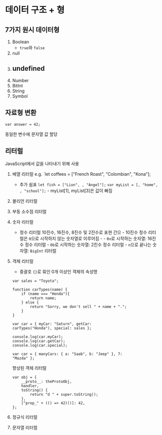 # 데이터 구조 + 형
## 7가지 원시 데이터형 
1. Boolean
    - `true`와 `false`
2. null
3. undefined 
    - 
4. Number
5. BitInt
6. String
7. Symbol 

## 자료형 변환

`var answer = 42;`

동일한 변수에 문자열 값 할당


## 리터럴
JavaScript에서 값을 나타내기 위해 사용

1. 배열 리터럴
    e.g. `let coffees = ["French Roast", "Colombian", "Kona"];

    - 추가 쉼표
        `let fish = ["Lion", , "Angel"];`
        `var myList = [, "home", , "school"];`
            - myList[1], myList[3]은 값이 빠짐 
2. 불리언 리터럴 
3. 부동 소수점 리터럴

4. 숫자 리터럴
    - 정수 리터럴 
        10진수, 16진수, 8진수 및 2진수로 표현 간으 
            - 10진수 정수 리터럴은 `0`으로 시작하지 않는 숫자열로 이루어짐
            - 
            - `0x`로 시작하는 숫자열: 16진수 정수 리터럴
            - `0b`로 시작하는 숫자열: 2진수 정수 리터럴 
            - `n`으로 끝나는 숫자열: `BigInt` 리터럴 
5. 객체 리터럴
    - 중괄호 `{}`로 묶인 0개 이상인 객체의 속성명 

    ```
    var sales = "Toyota";

    function carTypes(name) {
        if (name === "Honda"){
            return name;
        } else { 
            return "Sorry, we don't sell " + name + ".";
        }
    }

    var car = { myCar: "Saturn", getCar:
    carTypes("Honda"), special: sales }; 

    console.log(car.myCar);
    console.log(car.getCar);
    console.log(car.special);
    ```

    ```
    var car = { manyCars: { a: "Saab", b: "Jeep" }, 7:
    "Mazda" };

    ```

    향상된 객체 리터럴
    ```
    var obj = {
        __proto__: theProtoObj,
        handler,
        toString() {
            return "d " + super.toString();
        },
        ["prop_" + (() => 42)()]: 42, 
    };
    ```

6. 정규식 리터럴
7. 문자열 리터럴 